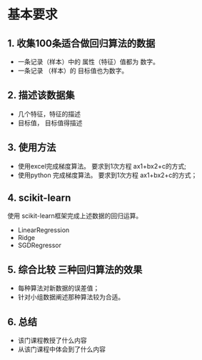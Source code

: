#      基本要求
##  1. 收集100条适合做回归算法的数据
+  一条记录（样本）中的 属性（特征）值都为 数字。
+  一条记录 （样本）的 目标值也为数字。

##  2. 描述该数据集
+ 几个特征，特征的描述
+ 目标值， 目标值得描述

##  3. 使用方法
+ 使用excel完成梯度算法。 要求到1次方程 ax1+bx2+c的方式;
+ 使用python 完成梯度算法。 要求到1次方程 ax1+bx2+c的方式；

##  4. scikit-learn
使用 scikit-learn框架完成上述数据的回归运算。 
+ LinearRegression
+ Ridge
+ SGDRegressor

## 5. 综合比较 三种回归算法的效果
+ 每种算法对新数据的误差值；
+ 针对小组数据阐述那种算法较为合适。

## 6. 总结
+ 该门课程教授了什么内容
+ 从该门课程中体会到了什么内容 
